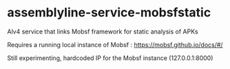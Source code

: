 # assemblyline-service-mobsfstatic
Alv4 service that links Mobsf framework for static analysis of APKs

Requires a running local instance of Mobsf : https://mobsf.github.io/docs/#/

Still experimenting, hardcoded IP for the Mobsf instance (127.0.0.1:8000)
